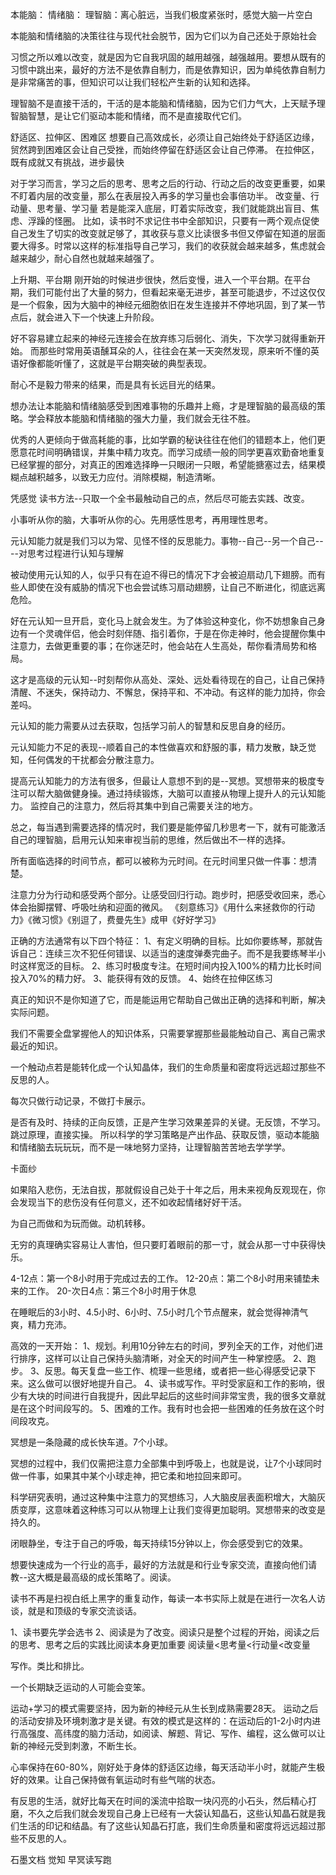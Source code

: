 
本能脑：
情绪脑：
理智脑：离心脏远，当我们极度紧张时，感觉大脑一片空白

本能脑和情绪脑的决策往往与现代社会脱节，因为它们以为自己还处于原始社会

习惯之所以难以改变，就是因为它自我巩固的越用越强，越强越用。要想从既有的习惯中跳出来，最好的方法不是依靠自制力，而是依靠知识，因为单纯依靠自制力是非常痛苦的事，但知识可以让我们轻松产生新的认知和选择。

理智脑不是直接干活的，干活的是本能脑和情绪脑，因为它们力气大，上天赋予理智脑智慧，是让它们驱动本能和情绪，而不是直接取代它们。

舒适区、拉伸区、困难区
想要自己高效成长，必须让自己始终处于舒适区边缘，贸然跨到困难区会让自己受挫，而始终停留在舒适区会让自己停滞。
在拉伸区，既有成就又有挑战，进步最快

对于学习而言，学习之后的思考、思考之后的行动、行动之后的改变更重要，如果不盯着内层的改变量，那么在表层投入再多的学习量也会事倍功半。
改变量、行动量、思考量、学习量
若是能深入底层，盯着实际改变，我们就能跳出盲目、焦虑、浮躁的怪圈。
比如，读书时不求记住书中全部知识，只要有一两个观点促使自己发生了切实的改变就足够了，其收获与意义比读很多书但又停留在知道的层面要大得多。时常以这样的标准指导自己学习，我们的收获就会越来越多，焦虑就会越来越少，耐心自然也就越来越强了。

上升期、平台期
刚开始的时候进步很快，然后变慢，进入一个平台期。在平台期，我们可能付出了大量的努力，但看起来毫无进步，甚至可能退步，不过这仅仅是一个假象，因为大脑中的神经元细胞依旧在发生连接并不停地巩固，到了某一节点后，就会进入下一个快速上升阶段。

好不容易建立起来的神经元连接会在放弃练习后弱化、消失，下次学习就得重新开始。
而那些时常用英语醺耳朵的人，往往会在某一天突然发现，原来听不懂的英语好像都能听懂了，这就是平台期突破的典型表现。

耐心不是毅力带来的结果，而是具有长远目光的结果。

想办法让本能脑和情绪脑感受到困难事物的乐趣并上瘾，才是理智脑的最高级的策略。学会释放本能脑和情绪脑的强大力量，我们就会无往不胜。

优秀的人更倾向于做高耗能的事，比如学霸的秘诀往往在他们的错题本上，他们更愿意花时间明确错误，并集中精力攻克。而学习成绩一般的同学更喜欢勤奋地重复已经掌握的部分，对真正的困难选择睁一只眼闭一只眼，希望能搪塞过去，结果模糊点越积越多，以致无力应付。消除模糊，制造清晰。

凭感觉
读书方法--只取一个全书最触动自己的点，然后尽可能去实践、改变。

小事听从你的脑，大事听从你的心。先用感性思考，再用理性思考。

元认知能力就是我们习以为常、见怪不怪的反思能力。事物--自己--另一个自己----对思考过程进行认知与理解

被动使用元认知的人，似乎只有在迫不得已的情况下才会被迫扇动几下翅膀。而有些人即使在没有威胁的情况下也会尝试练习扇动翅膀，让自己不断进化，彻底远离危险。

好在元认知一旦开启，变化马上就会发生。为了体验这种变化，你不妨想象自己身边有一个灵魂伴侣，他会时刻伴随、指引着你，于是在你走神时，他会提醒你集中注意力，去做更重要的事；在你迷茫时，他会站在人生高处，帮你看清局势和格局。

这才是高级的元认知--时刻帮你从高处、深处、远处看待现在的自己，让自己保持清醒、不迷失，保持动力、不懈怠，保持平和、不冲动。有这样的能力加持，你会差吗。

元认知的能力需要从过去获取，包括学习前人的智慧和反思自身的经历。

元认知能力不足的表现--顺着自己的本性做喜欢和舒服的事，精力发散，缺乏觉知，任何偶发的干扰都会分散注意力。

提高元认知能力的方法有很多，但最让人意想不到的是--冥想。冥想带来的极度专注可以帮大脑做健身操。通过持续锻炼，大脑可以直接从物理上提升人的元认知能力。
监控自己的注意力，然后将其集中到自己需要关注的地方。

总之，每当遇到需要选择的情况时，我们要是能停留几秒思考一下，就有可能激活自己的理智脑，启用元认知来审视当前的思维，然后做出不一样的选择。

所有面临选择的时间节点，都可以被称为元时间。在元时间里只做一件事：想清楚。

注意力分为行动和感受两个部分。让感受回归行动。跑步时，把感受收回来，悉心体会抬脚摆臂、呼吸吐纳和迎面的微风。
《刻意练习》《用什么来拯救你的行动力》《微习惯》《别逗了，费曼先生》成甲《好好学习》

正确的方法通常有以下四个特征：
1、有定义明确的目标。比如你要练琴，那就告诉自己：连续三次不犯任何错误、以适当的速度弹奏完曲子。而不是我要练琴半小时这样宽泛的目标。
2、练习时极度专注。在短时间内投入100%的精力比长时间投入70%的精力好。
3、能获得有效的反馈。
4、始终在拉伸区练习

真正的知识不是你知道了它，而是能运用它帮助自己做出正确的选择和判断，解决实际问题。

我们不需要全盘掌握他人的知识体系，只需要掌握那些最能触动自己、离自己需求最近的知识。

一个触动点若是能转化成一个认知晶体，我们的生命质量和密度将远远超过那些不反思的人。

每次只做行动记录，不做打卡展示。

是否有及时、持续的正向反馈，正是产生学习效果差异的关键。无反馈，不学习。跳过原理，直接实操。
所以科学的学习策略是产出作品、获取反馈，驱动本能脑和情绪脑去玩玩玩，而不是一味地努力坚持，让理智脑苦苦地去学学学。

卡面纱

如果陷入悲伤，无法自拔，那就假设自己处于十年之后，用未来视角反观现在，你会发现当下的悲伤没有任何意义，还不如收起情绪好好干活。

为自己而做和为玩而做。动机转移。

无穷的真理确实容易让人害怕，但只要盯着眼前的那一寸，就会从那一寸中获得快乐。

4-12点：第一个8小时用于完成过去的工作。
12-20点：第二个8小时用来铺垫未来的工作。
20-次日4点：第三个8小时用于休息

在睡眠后的3小时、4.5小时、6小时、7.5小时几个节点醒来，就会觉得神清气爽，精力充沛。

高效的一天开始：
1、规划。利用10分钟左右的时间，罗列全天的工作，对他们进行排序，这样可以让自己保持头脑清晰，对全天的时间产生一种掌控感。
2、跑步。
3、反思。每天复盘一些工作、梳理一些思绪，或者把一些心得感受记录下来。这么做可以很好地提升自己。
4、读书或写作。平时受家庭和工作的影响，很少有大块的时间进行自我提升，因此早起后的这些时间非常宝贵，我的很多文章就是在这个时间段写的。
5、困难的工作。我有时也会把一些困难的任务放在这个时间段攻克。

冥想是一条隐藏的成长快车道。7个小球。

冥想的过程中，我们仅需把注意力全部集中到呼吸上，也就是说，让7个小球同时做一件事，如果其中某个小球走神，把它柔和地拉回来即可。

科学研究表明，通过这种集中注意力的冥想练习，人大脑皮层表面积增大，大脑灰质变厚，这意味着这种练习可以从物理上让我们变得更加聪明。冥想带来的改变是持久的。

闭眼静坐，专注于自己的呼吸，每天持续15分钟以上，你会感受到它的效果。

想要快速成为一个行业的高手，最好的方法就是和行业专家交流，直接向他们请教--这大概是最高级的成长策略了。阅读。

读书不再是扫视白纸上黑字的重复动作，每读一本书实际上就是在进行一次名人访谈，就是和顶级的专家交流谈话。

1、读书要先学会选书
2、阅读是为了改变。阅读只是整个过程的开始，阅读之后的思考、思考之后的实践比阅读本身更加重要
阅读量<思考量<行动量<改变量

写作。类比和排比。

一个长期缺乏运动的人可能会变笨。

运动+学习的模式需要坚持，因为新的神经元从生长到成熟需要28天。
运动之后的活动安排及环境刺激才是关键。有效的模式是这样的：在运动后的1-2小时内进行高强度、高纬度的脑力活动，如阅读、解题、背记、写作、编程，这么做可以让新的神经元受到刺激，不断生长。

心率保持在60-80%，刚好处于身体的舒适区边缘，每天活动半小时，就能产生极好的效果。让自己保持做有氧运动时有些气喘的状态。

有反思的生活，就好比每天在时间的溪流中拾取一块闪亮的小石头，然后精心打磨，不久之后我们就会发现自己身上已经有一大袋认知晶石，这些认知晶石就是我们生活的印记和结晶。有了这些认知晶石打底，我们生命质量和密度将远远超过那些不反思的人。

石墨文档
觉知
早冥读写跑